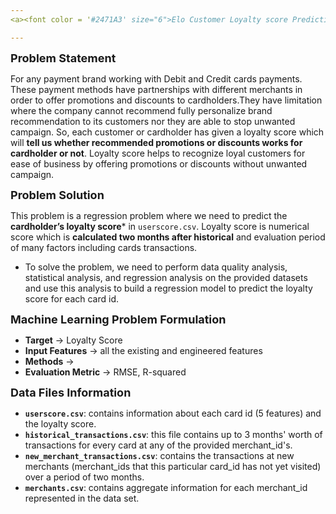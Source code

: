 ```yaml
---
<a><font color = '#2471A3' size="6">Elo Customer Loyalty score Prediction</font></a>

---
```

<a ><font size="4"><b> Problem Statement </b></font></a>

For any payment brand working with Debit and Credit cards payments. These payment methods have partnerships with different merchants in order to offer promotions and discounts to cardholders.They have limitation where the company cannot recommend fully personalize brand recommendation to its customers nor they are able to stop unwanted campaign. So, each customer or cardholder has given a loyalty score which will **tell us whether recommended promotions or discounts works for cardholder or not**. Loyalty score helps to recognize loyal customers for ease of business by offering promotions or discounts without unwanted campaign.

<a ><font size="4"><b> Problem Solution </b></font></a>

This problem is a regression problem where we need to predict the **cardholder’s loyalty score*** in `userscore.csv`.  Loyalty score is numerical score which is **calculated two months after historical** and evaluation period of many factors including cards transactions.
- To solve the problem, we need to perform data quality analysis, statistical analysis, and regression analysis on the provided datasets and use this analysis to build a regression model to predict the loyalty score for each card id.

<a ><font size="4"><b> Machine Learning Problem Formulation </b></font></a>

- **Target** → Loyalty Score
- **Input Features** → all the existing and engineered features
- **Methods** →  
- **Evaluation Metric** → RMSE, R-squared

<a ><font size="4"><b> Data Files Information</b></font></a>

- **`userscore.csv`**: contains information about each card id (5 features) and the loyalty score. 
- **`historical_transactions.csv`**: this file contains up to 3 months' worth of transactions for every card at any of the provided merchant_id's.
- **`new_merchant_transactions.csv`**: contains the transactions at new merchants (merchant_ids that this particular card_id has not yet visited) over a period of two months.
- **`merchants.csv`**: contains aggregate information for each merchant_id represented in the data set.

